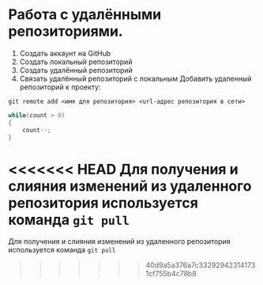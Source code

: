 # Работа с удалёнными репозиториями.
1. Создать аккаунт на GitHub
2. Создать локальный репозиторий
3. Создать удалённый репозиторий
4. Связать удалённый репозиторий с локальным
Добавить удаленный репозиторий к проекту:
```
git remote add <имя для репозитория> <url-адрес репозитория в сети>
```
```c#
while(count > 0)
{
    count--;
}
```
<<<<<<< HEAD
Для получения и слияния изменений из удаленного репозитория используется команда `git pull`
=======
Для получения и слияния изменений из удаленного репозитория используется команда `git pull`
>>>>>>> 40d9a5a376a7c332929423141731cf755b4c78b8
